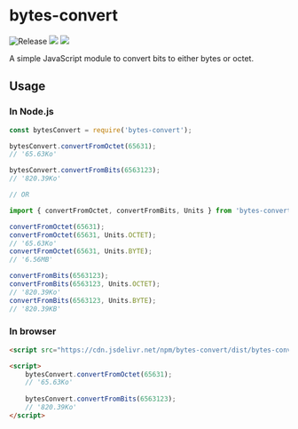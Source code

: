 # bytes-convert

![Release](https://github.com/hy0ug0/bytes-convert/workflows/Release/badge.svg?branch=master)
<a href="https://codeclimate.com/github/hy0ug0/bytes-convert/maintainability"><img src="https://api.codeclimate.com/v1/badges/1b2594668f2e70da2969/maintainability" /></a>
<a href="https://codeclimate.com/github/hy0ug0/bytes-convert/test_coverage"><img src="https://api.codeclimate.com/v1/badges/1b2594668f2e70da2969/test_coverage" /></a>

A simple JavaScript module to convert bits to either bytes or octet.

## Usage

### In Node.js

```javascript
const bytesConvert = require('bytes-convert');

bytesConvert.convertFromOctet(65631);
// '65.63Ko'

bytesConvert.convertFromBits(6563123);
// '820.39Ko'

// OR

import { convertFromOctet, convertFromBits, Units } from 'bytes-convert';

convertFromOctet(65631);
convertFromOctet(65631, Units.OCTET);
// '65.63Ko'
convertFromOctet(65631, Units.BYTE);
// '6.56MB'

convertFromBits(6563123);
convertFromBits(6563123, Units.OCTET);
// '820.39Ko'
convertFromBits(6563123, Units.BYTE);
// '820.39KB'
```

### In browser

```html
<script src="https://cdn.jsdelivr.net/npm/bytes-convert/dist/bytes-convert.umd.min.js"></script>

<script>
    bytesConvert.convertFromOctet(65631);
    // '65.63Ko'
    
    bytesConvert.convertFromBits(6563123);
    // '820.39Ko'
</script>
```
